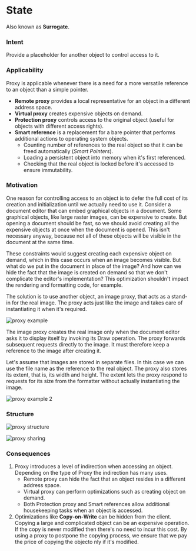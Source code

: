 # State

Also known as __Surrogate__.

### Intent

Provide a placeholder for another object to control access to it.

### Applicability

Proxy is applicable whenever there is a need for a more versatile reference to an object than a simple pointer.
* __Remote proxy__ provides a local representative for an object in a different address space.
* __Virtual proxy__ creates expensive objects on demand.
* __Protection proxy__ controls access to the original object (useful for objects with different access rights).
* __Smart reference__ is a replacement for a bare pointer that performs additional actions to operating system objects.
    * Counting number of references to the real object so that it can be freed automatically (_Smart Pointers_).
    * Loading a persistent object into memory when it's first referenced.
    * Checking that the real object is locked before it's accessed to ensure immutability.

### Motivation

One reason for controlling access to an object is to defer the full cost of its creation and initialization until we actually need to use it. Consider a document editor that can embed graphical objects in a document. Some graphical objects, like large raster images, can be expensive to create. But opening a document should be fast, so we should avoid creating all the expensive objects at once when the document is opened. This isn't necessary anyway, because not all of these objects will be visible in the document at the same time.

These constraints would suggest creating each expensive object on demand, which in this case occurs when an image becomes visible. But what do we put in the document in place of the image? And how can we hide the fact that the image is created on demand so that we don't complicate the editor's implementation? This optimization shouldn't impact the rendering and formatting code, for example.

The solution is to use another object, an image proxy, that acts as a stand-in for the real image. The proxy acts just like the image and takes care of instantiating it when it's required.

![proxy example](./proxy-example.png)

The image proxy creates the real image only when the document editor asks it to display itself by invoking its Draw operation. The proxy forwards subsequent requests directly to the image. It must therefore keep a reference to the image after creating it.

Let's assume that images are stored in separate files. In this case we can use the file name as the reference to the real object. The proxy also stores its extent, that is, its width and height. The extent lets the proxy respond to requests for its size from the formatter without actually instantiating the image.

![proxy example 2](./proxy-example-2.png)

### Structure

![proxy structure](./proxy-structure.png)

![proxy sharing](./proxy-structure-2.png)

### Consequences

1. Proxy introduces a level of indirection when accessing an object. Depending on the type of Proxy the indirection has many uses.
    * Remote proxy can hide the fact that an object resides in a different address space.
    * Virtual proxy can perform optimizations such as creating object on demand.
    * Both Protection proxy and Smart references allow additional housekeeping tasks when an object is accessed.
2. Optimizations like __Copy-on-Write__ can be hidden from the client. Copying a large and complicated object can be an expensive operation. If the copy is never modified then there's no need to incur this cost. By using a proxy to postpone the copying process, we ensure that we pay the price of copying the objecto nly if it's modified.